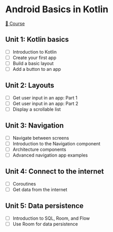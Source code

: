 # Android Basics in Kotlin 

[📗 Course](https://developer.android.com/courses/android-basics-kotlin/course)

## Unit 1: Kotlin basics 
- [ ] Introduction to Kotlin
- [ ] Create your first app
- [ ] Build a basic layout
- [ ] Add a button to an app

## Unit 2: Layouts
- [ ] Get user input in an app: Part 1
- [ ] Get user input in an app: Part 2
- [ ] Display a scrollable list

## Unit 3: Navigation
- [ ] Navigate between screens
- [ ] Introduction to the Navigation component
- [ ] Architecture components
- [ ] Advanced navigation app examples

## Unit 4: Connect to the internet
- [ ] Coroutines
- [ ] Get data from the internet

## Unit 5: Data persistence
- [ ] Introduction to SQL, Room, and Flow
- [ ] Use Room for data persistence
